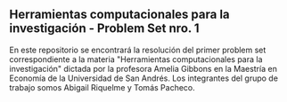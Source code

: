 ## Herramientas computacionales para la investigación - Problem Set nro. 1

En este repositorio se encontrará la resolución del primer problem set correspondiente a la materia "Herramientas computacionales para la investigación" dictada por la profesora Amelia Gibbons en la Maestría en Economía de la Universidad de San Andrés. Los integrantes del grupo de trabajo somos Abigail Riquelme y Tomás Pacheco.

